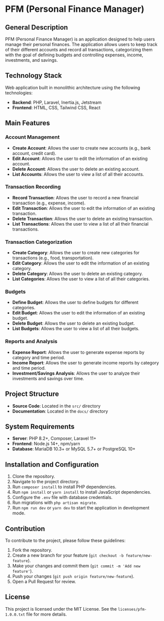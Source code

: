 # PFM (Personal Finance Manager)

## General Description
PFM (Personal Finance Manager) is an application designed to help users manage their personal finances. The application allows users to keep track of their different accounts and record all transactions, categorizing them with the goal of defining budgets and controlling expenses, income, investments, and savings.

## Technology Stack
Web application built in monolithic architecture using the following technologies:
- **Backend**: PHP, Laravel, Inertia.js, Jetstream
- **Frontend**: HTML, CSS, Tailwind CSS, React

## Main Features

### Account Management
- **Create Account**: Allows the user to create new accounts (e.g., bank account, credit card).
- **Edit Account**: Allows the user to edit the information of an existing account.
- **Delete Account**: Allows the user to delete an existing account.
- **List Accounts**: Allows the user to view a list of all their accounts.

### Transaction Recording
- **Record Transaction**: Allows the user to record a new financial transaction (e.g., expense, income).
- **Edit Transaction**: Allows the user to edit the information of an existing transaction.
- **Delete Transaction**: Allows the user to delete an existing transaction.
- **List Transactions**: Allows the user to view a list of all their financial transactions.

### Transaction Categorization
- **Create Category**: Allows the user to create new categories for transactions (e.g., food, transportation).
- **Edit Category**: Allows the user to edit the information of an existing category.
- **Delete Category**: Allows the user to delete an existing category.
- **List Categories**: Allows the user to view a list of all their categories.

### Budgets
- **Define Budget**: Allows the user to define budgets for different categories.
- **Edit Budget**: Allows the user to edit the information of an existing budget.
- **Delete Budget**: Allows the user to delete an existing budget.
- **List Budgets**: Allows the user to view a list of all their budgets.

### Reports and Analysis
- **Expense Report**: Allows the user to generate expense reports by category and time period.
- **Income Report**: Allows the user to generate income reports by category and time period.
- **Investment/Savings Analysis**: Allows the user to analyze their investments and savings over time.

## Project Structure
- **Source Code**: Located in the `src/` directory
- **Documentation**: Located in the `docs/` directory

## System Requirements
- **Server**: PHP 8.2+, Composer, Laravel 11+
- **Frontend**: Node.js 14+, npm/yarn
- **Database**: MariaDB 10.3+ or MySQL 5.7+ or PostgreSQL 10+

## Installation and Configuration
1. Clone the repository.
2. Navigate to the project directory.
3. Run `composer install` to install PHP dependencies.
4. Run `npm install` or `yarn install` to install JavaScript dependencies.
5. Configure the `.env` file with database credentials.
6. Run migrations with `php artisan migrate`.
7. Run `npm run dev` or `yarn dev` to start the application in development mode.

## Contribution
To contribute to the project, please follow these guidelines:
1. Fork the repository.
2. Create a new branch for your feature (`git checkout -b feature/new-feature`).
3. Make your changes and commit them (`git commit -m 'Add new feature'`).
4. Push your changes (`git push origin feature/new-feature`).
5. Open a Pull Request for review.

## License
This project is licensed under the MIT License. See the `licenses/pfm-1.0.0.txt` file for more details.